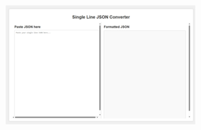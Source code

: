 ![JSON Converter](https://raw.githubusercontent.com/rod-trent/JunkDrawer/refs/heads/main/JSON_Converter/Images/workingwithjson.jpg "JSON Converter")
